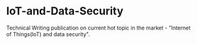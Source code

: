 # IoT-and-Data-Security
Technical Writing publication on current hot topic in the market - "Internet of Things(IoT) and data security". 
